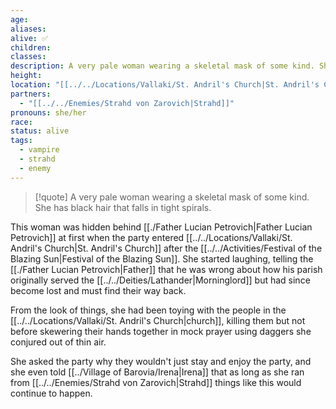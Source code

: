 ```yaml
---
age: 
aliases: 
alive: ✅
children: 
classes: 
description: A very pale woman wearing a skeletal mask of some kind. She has black hair that falls in tight spirals.
height: 
location: "[[../../Locations/Vallaki/St. Andril's Church|St. Andril's Church]]"
partners:
  - "[[../../Enemies/Strahd von Zarovich|Strahd]]"
pronouns: she/her
race: 
status: alive
tags:
  - vampire
  - strahd
  - enemy
---
```


>[!quote] A very pale woman wearing a skeletal mask of some kind. She has black hair that falls in tight spirals.

This woman was hidden behind [[./Father Lucian Petrovich|Father Lucian Petrovich]] at first when the party entered [[../../Locations/Vallaki/St. Andril's Church|St. Andril's Church]] after the [[../../Activities/Festival of the Blazing Sun|Festival of the Blazing Sun]]. She started laughing, telling the [[./Father Lucian Petrovich|Father]] that he was wrong about how his parish originally served the [[../../Deities/Lathander|Morninglord]] but had since become lost and must find their way back.

From the look of things, she had been toying with the people in the [[../../Locations/Vallaki/St. Andril's Church|church]], killing them but not before skewering their hands together in mock prayer using daggers she conjured out of thin air.

She asked the party why they wouldn't just stay and enjoy the party, and she even told [[../Village of Barovia/Irena|Irena]] that as long as she ran from [[../../Enemies/Strahd von Zarovich|Strahd]] things like this would continue to happen.